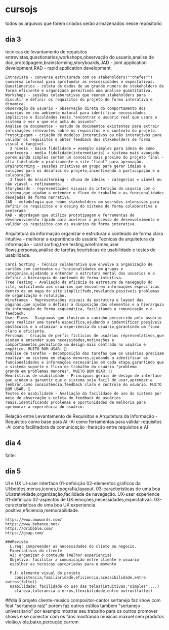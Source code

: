 # cursojs
todos os arquivos que forem criados serão armazenados nesse repositorio

## dia 3
  tecnicas de levantamento de requisitos
    entrevistas,questionarios,workshops,observação do usuario,analise de doc,prototipagem,brainstorming,storyboards,JAD - joint application development,RAD - rapid application development.

    Entrevista - conversa estruturada com os stakeholders(""chefes"") conversa informal para aprofundar as nescessidades e expectativas.
    Questionarios - coleta de dados de um grande numero de stakeholders de forma eficiente e organizada permitindo uma analise quantitativa.
    Workshops - sessões colaborativas que reunem stakeholders para discutir e definir os requisitos do projeto de forma interativa e dinamica.
    Observação de usuario - observação direta do comportamento dos usuarios em seu ambiente natural para identificar necessidades implicitas e diculdades reais."encontrar o usuario real que usara o sistema e ver o que ele acha do assunto".
    Analise de documentos - estudo de documentos existentes para extrair informações relevantes sobre os requisitos e o contexto do projeto.
    Prototipagem - criação de modelos interativos ou não interativos para validar os requisitos e obter feedback dos stakeholders de forma visual e tangivel.
      3 niveis - baixa fidelidade = exemplo simples para ideia de como acontecera - media fidelidade(intermediario) = sistema mais avançado porem ainda simples contem um conceito mais proximo do projeto final - alta fidelidade = praticamente o site "final" para aprovação.
    Brainstorming - sessões criativas em grupo para gerar ideias e soluções para os desafios do projeto,incentivando a participação e a colaboração.
      3 fases do brainstorming - chuva de ideias - categorias = viavel ou não viavel - refinamento.
    Storyboards - representações visuais da interação do usuario com o sistema,que ajudam a entender o fluxo de trabalho e as funcionalidades desejadas de forma narrativa.
    JAD - metodologia que reúne stakeholders em ses~sões intensivas para definir os requisitos e o desing do sistema de forma colaborativa e acelerada
    RAD - abordagem que utiliza prototipagem e ferramentas de desenvolvimento rápido para acelerar o processo de desenvolvimento e validar os requisitos com os usuários de forma interativa. 


  Arquitetura da informação
    organizar e estruturar o conteúdo de forma clara intuitiva - melhorar a experiência do usuário
    Tecnicas de arquitetura da informação - card sorting,tree testing,wireframes,user flows,personas,análise de tarefas,heurísticas de usabilidade e testes de usabilidade.

    Cardi Sorting - Técnica colaborativa que envolve a organização de cartões com conteudos ou funcionalidades em grupos e categorias,ajudando a entender a estrutura mental dos usuarios e a definir a hierarquia do conteudo de forma intuitiva.
    Tree Testing - Avaliação da eficácia de estrutura de navegação do site, solicitando aos usuários que encontrem informações específicas dentro de um mapa do site simplicifado,revelando possíveis problemas de organização e rotulação.
    Wireframes - Representações visuais da estrutura e layout das páginas,que ajudam a definir a disposição dos elementos e a hierarquia da informação de forma esquemática, facilitando a comunicação e o feedback.
    User Flows - Diagramas que ilustram o caminho percorrido pelo usuário para realizar uma tarefa específica,ajudando a indentificar possíveis obstáculos e a otimizar a experiência do usuário,garantindo um fluxo claro e eficiente.
    Personas - Criação de perfis fictícios de usuários representativos,que ajudam a entender suas necessidades,motivações e comportamentos,permitindo um design mais centrado no usuário e empático. MUITO BOM USAR. 🛑
    Análise de tarefas - Decomposição das tarefas que os usuários precisam realizar no sistema em etapas menores,ajudando a identificar as funcionalidades e informações necessárias em cada etapa,garantindo que o sistema suporte o fluxo de trabalho do usuário."problema         grande em problemas menores". MUITO BOM USAR. 🛑
    Heurísticas de usabilidade - Princípios gerais de design de interface que ajudam a garantir que o sistema seja facil de usar,aprender e lembrar,como consistência,feedback claro e controle do usuário. MUITO BOM USAR. 🛑
    Testes de usabilidade - Avaliação da facilidade de uso do sistema por meio de observação e coleta de feedback de usuários reais,identificando problemas e oportunidades de melhoria para aprimorar a experiência do usuário.

  Relação entre Levantamento de Requisitos e Arquitetura da Informação
      -Requisitos como base para AI
      -Ai como ferramentas para validar requisitos
      -Ai como facilitadora da comunicação
      -Iteração entre requisitos e AI

## dia 4
  faltei


## dia 5
  UI e UX
    UI-user interface
      01-definição
      02-elementos graficos da UI:botões,menus,icones,tipografia,layaout.
      03-caracteristicas de uma boa UI:atratividade,organização,facilidade de navegação. 
    UX-user experience
      01-definição
      02-aspectos de UX:emoções,necessidades,expectativas.
      03-caracteristicas de uma boa UX:experiencia positiva,eficiencia,memorabilidade.

    https://www.awwwards.com/
    https://www.behance.net/
    https://dribbble.com/
    https://gsap.com/

    ###Revisão 
      L.req: compreender as necessidades do cliete ou negocio.
      Expectativas do cliente
      AI: organizar o conteudo (melhor experiencia)
      Objetivo: facilitar a comunicação entre cliente e usuario
      escolher as tecnicas apropriadas para o momento

      P.I: elemento visual do projeto
        consistencia,familiaridade,eficiencia,acessibilidade,entre outros(faltei)
      Usabilidade: facilidade do uso das telas(intuitivas,"simples",...)
        clareza,tolerancia a erros,flexibilidade,entre outros(faltei)



##dia 6
  projeto
  cliente-musico
  compositor-cantor sertanejo
  faz show com feat
  "sertanejo raiz" porem faz outros estilos tambem "sertanejo universitario" por exemplo 
  mostrar seu trabalho para os outros
  promover shows e se conectar com os fãns mostrando musicas
  maxuel
  sem produtos
  violão,viola,baixo,percução,carrom
  

































